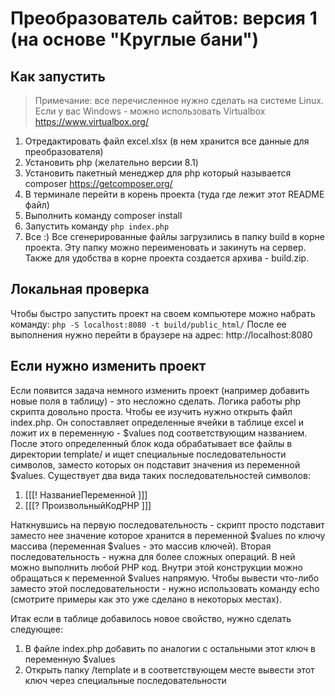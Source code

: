 # Преобразователь сайтов: версия 1 (на основе "Круглые бани")

## Как запустить

> Примечание: все перечисленное нужно сделать на системе Linux. Если у вас Windows - можно использовать Virtualbox https://www.virtualbox.org/

1. Отредактировать файл excel.xlsx (в нем хранится все данные для преобразователя)
2. Установить php (желательно версии 8.1)
3. Установить пакетный менеджер для php который называется composer https://getcomposer.org/
4. В терминале перейти в корень проекта (туда где лежит этот README файл)
5. Выполнить команду composer install
6. Запустить команду `php index.php`
7. Все :) Все сгенерированные файлы загрузились в папку build в корне проекта. Эту папку можно переименовать и закинуть на сервер. Также для удобства в корне проекта создается архива - build.zip.

## Локальная проверка

Чтобы быстро запустить проект на своем компьютере можно набрать команду:
`php -S localhost:8080 -t build/public_html/`
После ее выполнения нужно перейти в браузере на адрес: http://localhost:8080

## Если нужно изменить проект

Если появится задача немного изменить проект (например добавить новые поля в таблицу) - это несложно сделать. Логика работы php скрипта довольно проста. Чтобы ее изучить нужно открыть файл index.php. Он сопоставляет определенные ячейки в таблице excel и ложит их в переменную - $values под соответствующим названием. После этого определенный блок кода обрабатывает все файлы в директории template/ и ищет специальные последовательности символов, заместо которых он подставит значения из переменной $values.
Существует два вида таких последовательностей символов:
1. [[[! НазваниеПеременной ]]]
2. [[[? ПроизвольныйКодPHP ]]]

Наткнувшись на первую последовательность - скрипт просто подставит заместо нее значение которое хранится в переменной $values по ключу массива (переменная $values - это массив ключей).
Вторая последовательность - нужна для более сложных операций. В ней можно выполнить любой PHP код. Внутри этой конструкции можно обращаться к переменной $values напрямую. Чтобы вывести что-либо заместо этой последовательности - нужно использовать команду echo (смотрите примеры как это уже сделано в некоторых местах).

Итак если в таблице добавилось новое свойство, нужно сделать следующее:
1. В файле index.php добавить по аналогии с остальными этот ключ в переменную $values
2. Открыть папку /template и в соответствующем месте вывести этот ключ через специальные последовательности


